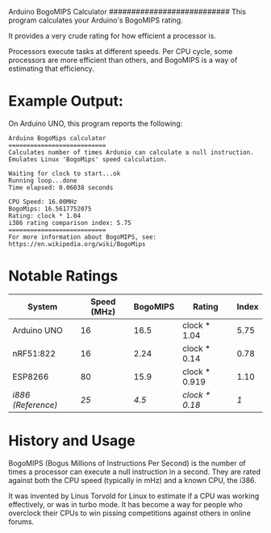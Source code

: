Arduino BogoMIPS Calculator
###########################
This program calculates your Arduino's BogoMIPS rating.

It provides a very crude rating for how efficient a processor is. 

Processors execute tasks at different speeds.  Per CPU cycle, some processors are more efficient than others, and BogoMIPS is a way of estimating that efficiency.


Example Output:
===============
On Arduino UNO, this program reports the following:

```
Arduino BogoMips calculator
===========================
Calculates number of times Ardunio can calculate a null instruction.
Emulates Linux 'BogoMips' speed calculation.

Waiting for clock to start...ok
Running loop...done
Time elapsed: 0.06038 seconds

CPU Speed: 16.00MHz
BogoMips: 16.5617752075
Rating: clock * 1.04
i386 rating comparison index: 5.75
===========================
For more information about BogoMIPS, see: https://en.wikipedia.org/wiki/BogoMips
```

Notable Ratings
================

| System  | Speed (MHz)  | BogoMIPS  | Rating  | Index  | 
| ------------- | ------------- | ------------- | ------------- | ------------- |
| Arduino UNO         | 16    | 16.5   | clock * 1.04    | 5.75  |
| nRF51:822           | 16    | 2.24   | clock *  0.14   | 0.78  |
| ESP8266             | 80    | 15.9   | clock * 0.919   | 1.10  |
| _i886 (Reference)_  | _25_  | _4.5_  | _clock * 0.18_  | _1_   |


History and Usage
==================
BogoMIPS (Bogus Millions of Instructions Per Second) is the number of times a processor can execute a null instruction in a second.  They are rated against both the CPU speed (typically in mHz) and a known CPU, the i386.

It was invented by Linus Torvold for Linux to estimate if a CPU was working effectively, or was in turbo mode.  It has become a way for people who overclock their CPUs to win pissing competitions against others in online forums.
